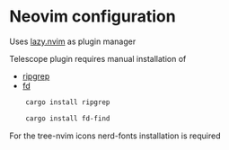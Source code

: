 # Neovim configuration

Uses [lazy.nvim](https://github.com/folke/lazy.nvim) as plugin manager

Telescope plugin requires manual installation of

 - [ripgrep](https://github.com/BurntSushi/ripgrep)
 - [fd](https://github.com/sharkdp/fd)

```bash
    cargo install ripgrep
```

```bash
    cargo install fd-find
```
For the tree-nvim icons nerd-fonts installation is required
